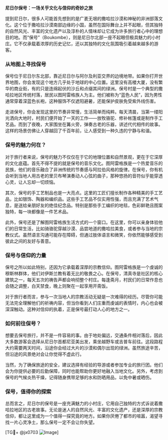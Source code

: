 **尼日尔保号：一场关乎文化与信仰的奇妙之旅**

提到尼日尔，很多人可能首先想到的是广袤无垠的撒哈拉沙漠和神秘的非洲部落文化。这个位于撒哈拉沙漠南部边缘的小国，虽然在国际舞台上并不起眼，但其独特的自然风光、丰富的文化遗产以及淳朴的人情味却让它成为许多旅行者心中的理想目的地。而“保号”（Boukombe），则是尼日尔北部一座不起眼但极具魅力的小村庄。它不仅承载着浓厚的历史记忆，还以其独特的文化氛围吸引着越来越多的游客。

### **从地图上寻找保号**

保号位于尼日尔东北部，靠近尼日尔与阿尔及利亚交界的边境地带。如果你打开世界地图，你会发现这个地方几乎处于地球的中心位置。这里没有高楼大厦，没有繁华的商业街，有的只是连绵起伏的沙丘和点缀其间的绿洲。保号村是一个典型的撒哈拉地区传统村落，居民以图阿雷格族人为主。他们被称为“蓝色人民”，因为男性通常穿着深蓝色长袍，这种服饰不仅遮阳避暑，还能保护皮肤免受紫外线伤害。

走进保号，你会发现这里的节奏非常慢，生活简单而纯粹。每天清晨，当第一缕阳光洒向大地时，村民们便开始了一天的工作——放牧骆驼、修补帐篷或是制作手工艺品。而到了夜晚，大家围坐在篝火旁，弹奏古老的乐器，讲述代代相传的故事。这样的场景仿佛让人穿越回了千百年前，让人感受到一种久违的宁静与和谐。

### **保号的魅力何在？**

对于旅行者来说，保号的魅力不仅仅在于它的地理位置和自然景观，更在于它深厚的文化底蕴。首先不得不提的就是保号的音乐文化。图阿雷格族是一个热爱音乐的民族，他们的音乐融合了非洲传统的节奏感与阿拉伯风格的旋律。在保号，你有机会听到当地人用古老的里贝布琴演奏动人心弦的曲子，那种悠扬的音符似乎能穿透心灵，让人忘却一切烦恼。

其次，保号的手工艺制品也是一大亮点。这里的工匠们擅长制作各种精美的手工艺品，比如银饰、陶器和编织品。这些手工艺品不仅实用性强，而且充满了艺术气息，是送给亲朋好友的绝佳纪念品。特别是那些手工编织的地毯，色彩鲜艳且图案独特，每一块都像是一件艺术品。

此外，保号还是了解图阿雷格族生活方式的一个窗口。在这里，你可以亲身体验他们的日常生活，比如骑骆驼穿越沙漠、品尝地道的撒哈拉美食，或者参与当地的宗教仪式。虽然语言沟通可能存在障碍，但通过肢体语言和微笑，你依然能够感受到彼此之间的友好与善意。

### **保号与信仰的力量**

保号之所以如此特别，还因为它承载着深厚的宗教信仰。图阿雷格族是一个虔诚的穆斯林群体，他们对伊斯兰教有着无比的敬畏之心。在保号，清真寺是社区的核心建筑之一，每天五次的祷告声都会响彻整个村庄。每逢斋月，村民们的日常作息也会随之调整，白天禁食，晚上则聚在一起享用开斋饭。

对于旅行者而言，参与一次当地人的宗教活动无疑是一次难得的经历。尽管你可能无法完全理解他们的祈祷内容，但当你看到人们庄重而虔诚的表情时，内心也会被深深触动。这种对信仰的执着，正是保号最打动人心的地方之一。

### **如何前往保号？**

想要去保号旅行，并不是一件容易的事。由于地处偏远，交通条件相对落后，因此大多数游客会选择从尼日尔首都尼亚美出发，乘坐越野车或吉普车前往。这段路程大约需要两天时间，沿途你会经过大片的沙漠和偶尔出现的绿洲。虽然旅途辛苦，但沿途的风景绝对会让你觉得不虚此行。

当然，为了确保旅途的安全，建议选择有经验的导游或者参加专业的旅行团。他们会为你提供必要的后勤保障，同时也能帮助你更好地融入当地文化。另外，考虑到保号的气候炎热干燥，记得随身携带足够的水和防晒用品，以免中暑或晒伤。

### **保号，值得你的探索**

总而言之，尼日尔的保号是一座充满魅力的小村庄，它用自己独特的方式诉说着撒哈拉地区的古老故事。无论是迷人的自然风光、丰富的文化遗产，还是深厚的宗教信仰，都让这里成为一个值得一探究竟的地方。如果你厌倦了都市的喧嚣，渴望寻找一片心灵净土，那么保号一定不会让你失望。

[TG💪+ @jx0703 ![Image](https://github.com/user-attachments/assets/dbca1d08-cadb-493c-b0ec-ad6f7a83f270)]